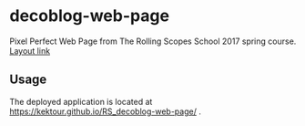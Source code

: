 # decoblog-web-page

Pixel Perfect Web Page from The Rolling Scopes School 2017 spring course. 
[Layout link](https://github.com/AlexGhosTTT/decoblog-web-page/tree/master/layout)

## Usage

The deployed application is located at https://kektour.github.io/RS_decoblog-web-page/ .

